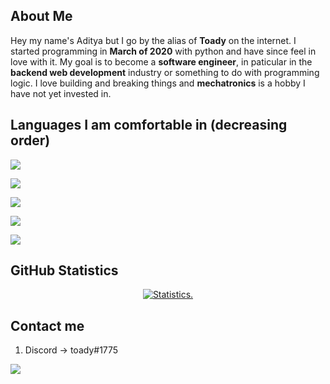 ## About Me

Hey my name's Aditya but I go by the alias of **Toady** on the internet. I started programming in **March of 2020** with python and have since feel in love with it.
My goal is to become a **software engineer**, in paticular in the **backend web development** industry or something to do with programming logic.
I love building and breaking things and **mechatronics** is a hobby I have not yet invested in.

## Languages I am comfortable in (decreasing order)

<a href= "https://en.wikipedia.org/wiki/Python_(programming_language)"><img src= "https://img.shields.io/badge/python-#1a212e?style=for-the-badge&logo=python&logoColor=white"></a>

<a href= "https://en.wikipedia.org/wiki/JavaScript"><img src= "https://img.shields.io/badge/JavaScript-#1a212e?style=for-the-badge&logo=javascript&logoColor=white"></a>

<a href= "https://en.wikipedia.org/wiki/C%2B%2B"><img src= "https://img.shields.io/badge/C%2B%2B-#1a212e?style=for-the-badge&logo=c%2B%2B&logoColor=white"></a>

<a href= "https://en.wikipedia.org/wiki/Go_(programming_language)"><img src= "https://img.shields.io/badge/Go-#1a212e?style=for-the-badge&logo=go&logoColor=white"></a>

<a href= "https://en.wikipedia.org/wiki/Rust_(programming_language)"><img src= "https://img.shields.io/badge/Rust-1a212e?style=for-the-badge&logo=rust&logoColor=white"></a>
  

## GitHub Statistics

<p align=center>
<a href="https://github.com/Reverend-Toady">
  <img align="center" src="https://github-readme-stats.vercel.app/api?username=Reverend-Toady&show_icons=true&include_all_commits=true&count_private=true$show_icons=true&theme=tokyonight&hide_border=true" alt="Statistics." />
</a>
</p>

## Contact me

1. Discord -> toady#1775

![](https://komarev.com/ghpvc/?username=Reverend-Toady&color=24283b&style=flat&label=profile+views)

